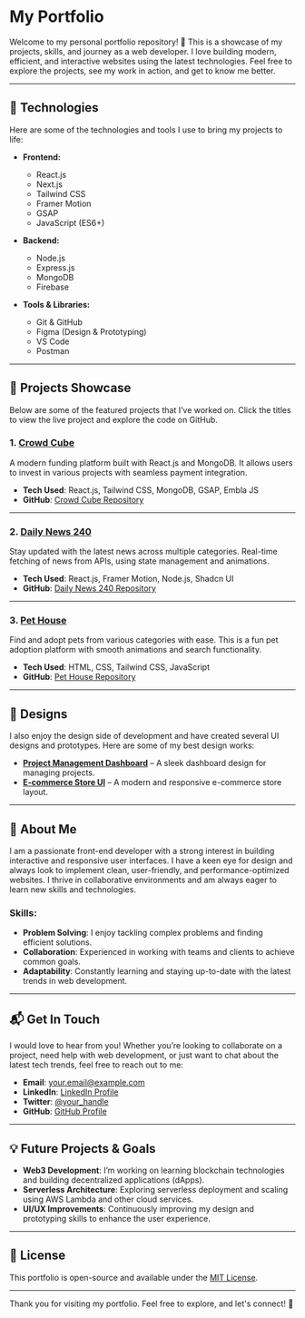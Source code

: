 # **My Portfolio**

Welcome to my personal portfolio repository! 👋 This is a showcase of my projects, skills, and journey as a web developer. I love building modern, efficient, and interactive websites using the latest technologies. Feel free to explore the projects, see my work in action, and get to know me better.

---

## 🚀 **Technologies**

Here are some of the technologies and tools I use to bring my projects to life:

- **Frontend:**
  - React.js
  - Next.js
  - Tailwind CSS
  - Framer Motion
  - GSAP
  - JavaScript (ES6+)

- **Backend:**
  - Node.js
  - Express.js
  - MongoDB
  - Firebase

- **Tools & Libraries:**
  - Git & GitHub
  - Figma (Design & Prototyping)
  - VS Code
  - Postman

---

## 🔧 **Projects Showcase**

Below are some of the featured projects that I’ve worked on. Click the titles to view the live project and explore the code on GitHub.

### 1. **[Crowd Cube](https://assginment-10-6b155.web.app)**
A modern funding platform built with React.js and MongoDB. It allows users to invest in various projects with seamless payment integration.

- **Tech Used**: React.js, Tailwind CSS, MongoDB, GSAP, Embla JS
- **GitHub**: [Crowd Cube Repository](https://github.com/Mthe001/Crowd-Cube)

---

### 2. **[Daily News 240](https://news240-5b532.web.app)**
Stay updated with the latest news across multiple categories. Real-time fetching of news from APIs, using state management and animations.

- **Tech Used**: React.js, Framer Motion, Node.js, Shadcn UI
- **GitHub**: [Daily News 240 Repository](https://github.com/Mthe001/Daily-News)

---

### 3. **[Pet House](https://quiet-hotteok-29aa49.netlify.app)**
Find and adopt pets from various categories with ease. This is a fun pet adoption platform with smooth animations and search functionality.

- **Tech Used**: HTML, CSS, Tailwind CSS, JavaScript
- **GitHub**: [Pet House Repository](https://github.com/Mthe001/Peddy-Pet-Adaption-Platform)

---

## 🎨 **Designs**

I also enjoy the design side of development and have created several UI designs and prototypes. Here are some of my best design works:

- **[Project Management Dashboard](#)** – A sleek dashboard design for managing projects.
- **[E-commerce Store UI](#)** – A modern and responsive e-commerce store layout.

---

## 💼 **About Me**

I am a passionate front-end developer with a strong interest in building interactive and responsive user interfaces. I have a keen eye for design and always look to implement clean, user-friendly, and performance-optimized websites. I thrive in collaborative environments and am always eager to learn new skills and technologies.

### Skills:

- **Problem Solving**: I enjoy tackling complex problems and finding efficient solutions.
- **Collaboration**: Experienced in working with teams and clients to achieve common goals.
- **Adaptability**: Constantly learning and staying up-to-date with the latest trends in web development.

---

## 📬 **Get In Touch**

I would love to hear from you! Whether you’re looking to collaborate on a project, need help with web development, or just want to chat about the latest tech trends, feel free to reach out to me:

- **Email**: [your.email@example.com](mailto:your.email@example.com)
- **LinkedIn**: [LinkedIn Profile](https://www.linkedin.com/in/your-profile)
- **Twitter**: [@your_handle](https://twitter.com/your_handle)
- **GitHub**: [GitHub Profile](https://github.com/yourusername)

---

## 💡 **Future Projects & Goals**

- **Web3 Development**: I’m working on learning blockchain technologies and building decentralized applications (dApps).
- **Serverless Architecture**: Exploring serverless deployment and scaling using AWS Lambda and other cloud services.
- **UI/UX Improvements**: Continuously improving my design and prototyping skills to enhance the user experience.

---

## 📜 **License**

This portfolio is open-source and available under the [MIT License](LICENSE).

---

Thank you for visiting my portfolio. Feel free to explore, and let's connect! 🚀
